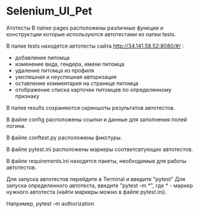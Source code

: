 # Selenium_UI_Pet
Атотесты 
В папке pages расположены различные функции и конструктции которые используются автотестами из папки tests.

В папке tests находятся автотесты сайта http://34.141.58.52:8080/#/ :
  - добавление питомца
  - изменение вида, гендера, имени питомца
  - удаление питомца из профиля
  - умспешная и неуспешная авторизация
  - оставление комментария на странице питомца
  - отображение списка карточек питомцев по определенному признаку
  
В папке results сохраняются скриншоты результатов автотестов.

В файле config расположены ссылки и данные для заполнения полей логина.

В файле conftest.py расположены фикстуры.

В файле pytest.ini расположены маркеры соответсвтующих автотестов.

В файле requirements.ini находятся пакеты, необходимые для работы автотестов.

Для запуска автотестов перейдите в Terminal и введите "pytest" Для запуска определенного автотеста, введите "pytest -m *", где * - маркер нужного автотеста (найти маркеры можно в файле pytest.ini).

Например, pytest -m authorization
